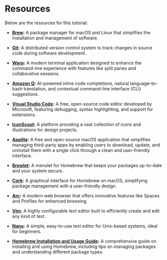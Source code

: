 # Resources

Below are the resources for this tutorial:

- **[Brew](https://brew.sh/):** A package manager for macOS and Linux that simplifies the installation and management of software.

- **[Git](https://git-scm.com/):** A distributed version control system to track changes in source code during software development.

- **[Warp](https://www.warp.dev/):** A modern terminal application designed to enhance the command-line experience with features like split panes and collaborative sessions.

- **[Amazon Q](https://aws.amazon.com/q/):** AI-powered inline code completions, natural language–to-bash translation, and contextual command-line interface (CLI) suggestions.

- **[Visual Studio Code](https://code.visualstudio.com/):** A free, open-source code editor developed by Microsoft, featuring debugging, syntax highlighting, and support for extensions.

- **[IconScout](https://iconscout.com/):** A platform providing a vast collection of icons and illustrations for design projects.

- **[Applite](https://aerolite.dev/applite):** A free and open-source macOS application that simplifies managing third-party apps by enabling users to download, update, and uninstall them with a single click through a clean and user-friendly interface.

- **[Brewlet](https://github.com/zkokaja/Brewlet):** A menulet for Homebrew that keeps your packages up-to-date and your system secure.

- **[Cork](https://www.corkmac.app/):** A graphical interface for Homebrew on macOS, simplifying package management with a user-friendly design.

- **[Arc](https://arc.net/):** A modern web browser that offers innovative features like Spaces and Profiles for enhanced browsing.

- **[Vim](https://www.vim.org/):** A highly configurable text editor built to efficiently create and edit any kind of text.

- **[Nano](https://www.nano-editor.org/):** A simple, easy-to-use text editor for Unix-based systems, ideal for beginners.

- **[Homebrew Installation and Usage Guide](https://dev.to/bello/homebrew-installation-and-usage-guide-5b6j):** A comprehensive guide on installing and using Homebrew, including tips on managing packages and understanding different package types.
